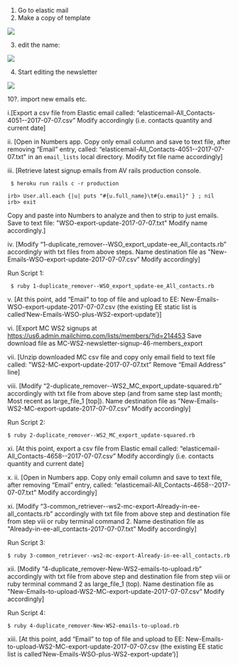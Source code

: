 
1. Go to elastic mail
2. Make a copy of template

![](https://dl.dropbox.com/s/pnrjep1b24f8fyc/Screenshot%202017-10-12%2013.36.04.png?dl=0)

3. edit the name:

![](https://dl.dropbox.com/s/ohapbzs4jifcwi4/Screenshot%202017-10-12%2013.36.58.png?dl=0)

4.  Start editing the newsletter

![](https://dl.dropbox.com/s/mc7rn820ufc4s6u/Screenshot%202017-10-12%2013.38.22.png?dl=0)


10?. import new emails etc.

i.[Export a csv file from Elastic email called: “elasticemail-All_Contacts-4051--2017-07-07.csv” Modify accordingly (i.e. contacts quantity and current date]

ii. [Open in Numbers app. Copy only email column and save to text file, after removing “Email” entry, called: “elasticemail-All_Contacts-4051--2017-07-07.txt" in an `email_lists` local directory. Modify txt file name accordingly]

iii. [Retrieve latest signup emails from AV rails production console. 
``` 
 $ heroku run rails c -r production

irb> User.all.each {|u| puts "#{u.full_name}\t#{u.email}" } ; nil
irb> exit
```
Copy and paste into Numbers to analyze and then to strip to just emails. Save to text file: "WSO-export-update-2017-07-07.txt" Modify name accordingly.]

iv. [Modify “1-duplicate_remover--WSO_export_update-ee_All_contacts.rb” accordingly with txt files from above steps. Name destination file as "New-Emails-WSO-export-update-2017-07-07.csv” Modify accordingly]

Run Script 1:
```
 $ ruby 1-duplicate_remover--WSO_export_update-ee_All_contacts.rb
```

v. [At this point, add “Email” to top of file and upload to EE: New-Emails-WSO-export-update-2017-07-07.csv (the existing EE static list is called’New-Emails-WSO-plus-WS2-export-update’)]
 
vi. [Export MC WS2 signups at https://us6.admin.mailchimp.com/lists/members/?id=214453 Save download file as MC-WS2-newsletter-signup-46-members_export 

vii. [Unzip downloaded MC csv file and copy only email field to text file called: "WS2-MC-export-update-2017-07-07.txt” Remove “Email Address” line]

viii. [Modify “2-duplicate_remover--WS2_MC_export_update-squared.rb” accordingly with txt file from above step (and from same step last month; Most recent as large_file_1 [top]). Name destination file as "New-Emails-WS2-MC-export-update-2017-07-07.csv” Modify accordingly]

Run Script 2:
```
$ ruby 2-duplicate_remover--WS2_MC_export_update-squared.rb
```

xi. [At this point, export a csv file from Elastic email called: “elasticemail-All_Contacts-4658--2017-07-07.csv” Modify accordingly (i.e. contacts quantity and current date]

x. ii. [Open in Numbers app. Copy only email column and save to text file, after removing “Email” entry, called: “elasticemail-All_Contacts-4658--2017-07-07.txt" Modify accordingly]

xi. [Modify “3-common_retriever--ws2-mc-export-Already-in-ee-all_contacts.rb” accordingly with txt file from above step and destination file from step viii or ruby terminal command 2. Name destination file as "Already-in-ee-all_contacts-2017-07-07.txt” Modify accordingly]

Run Script 3:
```
$ ruby 3-common_retriever--ws2-mc-export-Already-in-ee-all_contacts.rb
```

xii. [Modify “4-duplicate_remover-New-WS2-emails-to-upload.rb” accordingly with txt file from above step and destination file from step viii or ruby terminal command 2 as large_file_1 (top). Name destination file as "New-Emails-to-upload-WS2-MC-export-update-2017-07-07.csv” Modify accordingly]

Run Script 4:
```
$ ruby 4-duplicate_remover-New-WS2-emails-to-upload.rb
```

xiii. [At this point, add “Email” to top of file and upload to EE: New-Emails-to-upload-WS2-MC-export-update-2017-07-07.csv (the existing EE static list is called’New-Emails-WSO-plus-WS2-export-update’)]
